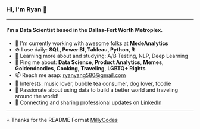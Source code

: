 ### Hi, I'm Ryan 👋
---

#### I'm a Data Scientist based in the Dallas-Fort Worth Metroplex.

- 🏢 I'm currently working with awesome folks at **MedeAnalytics**
- ⚙️ I use daily: **SQL, Power BI, Tableau, Python, R**
- 🌱 Learning more about and studying: A/B Testing, NLP, Deep Learning
- 💬 Ping me about: **Data Science**, **Product Analytics**, **Memes**, **Goldendoodles**, **Cooking**, **Traveling**, **LGBTQ+ Rights**
- 📫 Reach me asap: ryanyang580@gmail.com
- 💙 Interests: music lover, bubble tea consumer, dog lover, foodie
- 🧠 Passionate about using data to build a better world and traveling around the world!
- 💼 Connecting and sharing professional updates on <a href="https://www.linkedin.com/in/yang-ryan/">LinkedIn</a>


---

⭐️ Thanks for the README Format [MillyCodes](https://github.com/MillyCodes)
  
  
